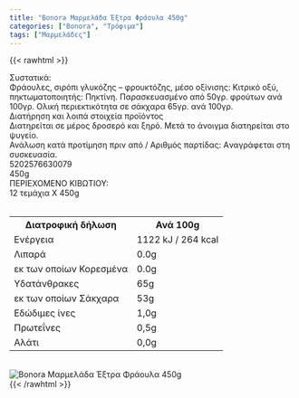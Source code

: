 ```yaml
---
title: "Bonora Μαρμελάδα Έξτρα Φράουλα 450g"
categories: ["Bonora", "Τρόφιμα"]
tags: ["Μαρμελάδες"]
---
```

{{< rawhtml >}}

<div class="sload82"><div class="product"><div id="sistatika">Συστατικά:</div><div class="alltext">Φράουλες, σιρόπι γλυκόζης – φρουκτόζης, µέσο οξίνισης: Κιτρικό οξύ, πηκτωµατοποιητής: Πηκτίνη. Παρασκευασµένο από 50γρ. φρούτων ανά 100γρ. Ολική περιεκτικότητα σε σάκχαρα 65γρ. ανά 100γρ.</div><div id="loipa">Διατήρηση και λοιπά στοιχεία προϊόντος</div><div class="alltext">Διατηρείται σε μέρος δροσερό και ξηρό. Μετά το άνοιγμα διατηρείται στο ψυγείο.<br>Ανάλωση κατά προτίμηση πριν από / Aριθμός παρτίδας: Aναγράφεται στη συσκευασία.</div><div id="barcode"><div id="barimage1"></div><span id="bartext">5202576630079</span></div><div id="varos"><div id="varosimage1"></div><span id="varostext">450g</span></div><div id="kivotio">ΠΕΡΙΕΧΟΜΕΝΟ ΚΙΒΩΤΙΟΥ:<br>12 τεμάχια Χ 450g</div><br><div class="tabout"><table id="diatable"><tbody><tr><th>Διατροφική δήλωση</th><th>Ανά 100g</th></tr><tr><td class="texr2">Ενέργεια</td><td class="texr">1122 kJ / 264 kcal</td></tr><tr><td class="texr2">Λιπαρά</td><td class="texr">0.0g</td></tr><tr><td class="gray">εκ των οποίων Κορεσµένα</td><td class="gray2">0.0g</td></tr><tr><td class="texr2">Yδατάνθρακες</td><td class="texr">65g</td></tr><tr><td class="gray">εκ των οποίων Σάκχαρα</td><td class="gray2">53g</td></tr><tr><td class="texr2">Eδώδιμες ίνες</td><td class="texr">1,0g</td></tr><tr><td class="texr2">Πρωτεΐνες</td><td class="texr">0,5g</td></tr><tr><td class="texr2">Αλάτι</td><td class="texr">0,0g</td></tr></tbody></table></div><br><div class="pimg"><img alt="Bonora Μαρμελάδα Έξτρα Φράουλα 450g" title="Bonora Μαρμελάδα Έξτρα Φράουλα 450g" src="/media/images/bonora-marmelada-ekstra-fraoula-450g.jpg"></div></div></div>
{{< /rawhtml >}}


